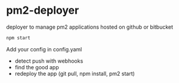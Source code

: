# pm2-deployer
deployer to manage pm2 applications hosted on github or bitbucket

```bash
npm start
```

Add your config in config.yaml

* detect push with webhooks
* find the good app
* redeploy the app (git pull, npm install, pm2 start)
